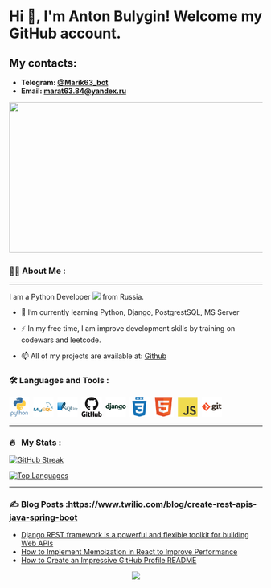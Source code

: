 # Hi 👋, I'm Anton Bulygin! Welcome my GitHub account.

## My contacts:
  - **Telegram: [@Marik63_bot](https://t.me/Marik63_bot/)**
  - **Email: marat63.84@yandex.ru**

<div align="center">
  <img src="https://media.giphy.com/media/dWesBcTLavkZuG35MI/giphy.gif" width="600" height="300"/>
</div>

### :man_technologist: About Me :
---
I am a Python Developer <img src="https://media.giphy.com/media/WUlplcMpOCEmTGBtBW/giphy.gif" width="30"> from Russia.

- :seedling: I’m currently learning Python, Django, PostgrestSQL, MS Server

- :zap: In my free time, I am improve development skills by training on codewars and leetcode.

- :mailbox: All of my projects are available at: [Github](https://github.com/Marik63?tab=repositories)

### :hammer_and_wrench: Languages and Tools :

<div>
  <img src="https://github.com/devicons/devicon/blob/master/icons/python/python-original-wordmark.svg" title="Python" alt="Python" width="40" height="40"/>&nbsp;
  <img src="https://github.com/devicons/devicon/blob/master/icons/mysql/mysql-original-wordmark.svg" title="MySQL" alt="MySQL" width="40" height="40"/>&nbsp;
  <img src="https://github.com/devicons/devicon/blob/master/icons/sqlite/sqlite-original-wordmark.svg" title="SQLite" alt="SQLite" width="40" height="40"/>&nbsp;
  <img src="https://github.com/devicons/devicon/blob/master/icons/github/github-original-wordmark.svg" title="GitHub" alt="GitHub" width="40" height="40"/>&nbsp;
  <img src="https://github.com/devicons/devicon/blob/master/icons/django/django-plain-wordmark.svg" title="Django" alt="Django" width="40" height="40"/>&nbsp;
  <img src="https://github.com/devicons/devicon/blob/master/icons/css3/css3-plain-wordmark.svg"  title="CSS3" alt="CSS" width="40" height="40"/>&nbsp;
  <img src="https://github.com/devicons/devicon/blob/master/icons/html5/html5-original.svg" title="HTML5" alt="HTML" width="40" height="40"/>&nbsp;
  <img src="https://github.com/devicons/devicon/blob/master/icons/javascript/javascript-original.svg" title="JavaScript" alt="JavaScript" width="40" height="40"/>&nbsp;
  <img src="https://github.com/devicons/devicon/blob/master/icons/git/git-original-wordmark.svg" title="Git" **alt="Git" width="40" height="40"/>
</div>

---

### :fire: &nbsp; My Stats :

[![GitHub Streak](http://github-readme-streak-stats.herokuapp.com?user=Marik63&theme=dark&background=000000)](https://git.io/streak-stats)

[![Top Languages](https://github-readme-stats.vercel.app/api/top-langs/?username=Marik63&layout=compact&theme=vision-friendly-dark)](https://github.com/Marik63/github-readme-stats)

---

### :writing_hand: Blog Posts :https://www.twilio.com/blog/create-rest-apis-java-spring-boot

- [Django REST framework is a powerful and flexible toolkit for building Web APIs](https://www.django-rest-framework.org/)
- [How to Implement Memoization in React to Improve Performance](https://www.sitepoint.com/implement-memoization-in-react-to-improve-performance/)
- [How to Create an Impressive GitHub Profile README](https://www.sitepoint.com/github-profile-readme/)<!-- BLOG-POST-LIST:START -->
<!-- BLOG-POST-LIST:END -->

<p align="center"> 
	<a href="https://t.me/Marik63_bot/">
		<img src="https://img.shields.io/badge/Telegram-2CA5E0?style=for-the-badge&logo=telegram&logoColor=white" />
	</a>

</p>

